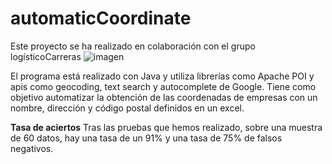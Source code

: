 # automaticCoordinate
Este proyecto se ha realizado en colaboración con el grupo logísticoCarreras
![imagen](https://github.com/user-attachments/assets/4e07b7b5-5a52-40f5-ac77-f35e1c6b67b6)

El programa está realizado con Java y utiliza librerías como Apache POI y apis como geocoding, text search y autocomplete de Google. Tiene como objetivo automatizar la obtención de las coordenadas de empresas con un nombre, dirección y código postal definidos en un excel.

**Tasa de aciertos**
Tras las pruebas que hemos realizado, sobre una muestra de 60 datos, hay una tasa de un 91% y una tasa de 75% de falsos negativos.
